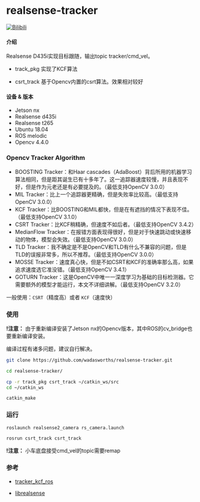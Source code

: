 # realsense-tracker

[![Bilibili](https://i2.hdslb.com/bfs/archive/e8c82f6948f751e91e4a805f0a8285fa6a7d32b0.jpg)](https://www.bilibili.com/video/BV1Ab4y1R7QU/)


#### 介绍

Realsense D435i实现目标跟随，输出topic tracker/cmd_vel。

- track_pkg 实现了KCF算法

- csrt_track 基于Opencv内置的csrt算法。效果相对较好

#### 设备 & 版本

- Jetson nx
- Realsense d435i
- Realsense t265
- Ubuntu 18.04
- ROS melodic
- Opencv 4.4.0

### Opencv Tracker Algorithm

- BOOSTING Tracker：和Haar cascades（AdaBoost）背后所用的机器学习算法相同，但是距其诞生已有十多年了。这一追踪器速度较慢，并且表现不好，但是作为元老还是有必要提及的。（最低支持OpenCV 3.0.0）
- MIL Tracker：比上一个追踪器更精确，但是失败率比较高。（最低支持OpenCV 3.0.0）
- KCF Tracker：比BOOSTING和MIL都快，但是在有遮挡的情况下表现不佳。（最低支持OpenCV 3.1.0）
- CSRT Tracker：比KCF稍精确，但速度不如后者。（最低支持OpenCV 3.4.2）
- MedianFlow Tracker：在报错方面表现得很好，但是对于快速跳动或快速移动的物体，模型会失效。（最低支持OpenCV 3.0.0）
- TLD Tracker：我不确定是不是OpenCV和TLD有什么不兼容的问题，但是TLD的误报非常多，所以不推荐。（最低支持OpenCV 3.0.0）
- MOSSE Tracker：速度真心快，但是不如CSRT和KCF的准确率那么高，如果追求速度选它准没错。（最低支持OpenCV 3.4.1）
- GOTURN Tracker：这是OpenCV中唯一一深度学习为基础的目标检测器。它需要额外的模型才能运行，本文不详细讲解。（最低支持OpenCV 3.2.0）

一般使用：`CSRT`（精度高）或者 `KCF`（速度快）

### 使用

**!注意：** 由于重新编译安装了Jetson nx的Opencv版本，其中ROS的cv_bridge也要重新编译安装。

编译过程有诸多问题，建议自行解决。

```sh
git clone https://github.com/wadasworths/realsense-tracker.git

cd realsense-tracker/

cp -r track_pkg csrt_track ~/catkin_ws/src
cd ~/catkin_ws

catkin_make
```

### 运行

```sh
roslaunch realsense2_camera rs_camera.launch

rosrun csrt_track csrt_track
```

**!注意：** 小车底盘接受cmd_vel的topic需要remap

### 参考

- [tracker_kcf_ros](https://github.com/TianyeAlex/tracker_kcf_ros.git)

- [librealsense](https://github.com/IntelRealSense/librealsense.git)
